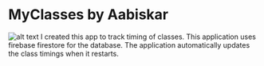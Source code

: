 # MyClasses by Aabiskar
![alt text](https://imgur.com/y7rkjD0)
I created this app to track timing of classes. This application uses firebase firestore for the database.
The application automatically updates the class timings when it restarts.






